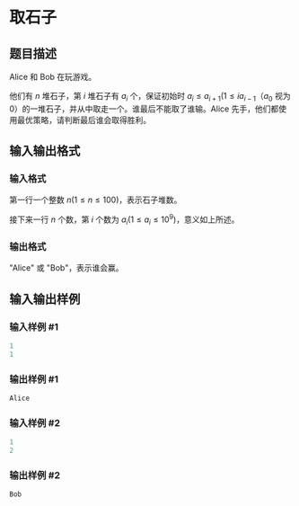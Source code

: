 # 取石子

## 题目描述

Alice 和 Bob 在玩游戏。

他们有 $n$ 堆石子，第 $i$ 堆石子有 $a_i$ 个，保证初始时 $a_i \leq a_{i + 1}(1 \leq i  a_{i - 1}$（$a_0$ 视为 $0$）的一堆石子，并从中取走一个。谁最后不能取了谁输。Alice 先手，他们都使用最优策略，请判断最后谁会取得胜利。

## 输入输出格式

### 输入格式

第一行一个整数 $n(1 \leq n \leq 100)$，表示石子堆数。

接下来一行 $n$ 个数，第 $i$ 个数为 $a_i(1 \leq a_i \leq 10^9)$，意义如上所述。

### 输出格式

"Alice" 或 "Bob"，表示谁会赢。

## 输入输出样例

### 输入样例 #1

```cpp
1
1
```


### 输出样例 #1

```cpp
Alice
```


### 输入样例 #2

```cpp
1
2
```


### 输出样例 #2

```cpp
Bob
```


